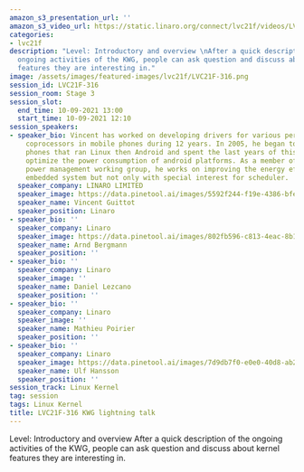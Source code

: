 ```yaml
---
amazon_s3_presentation_url: ''
amazon_s3_video_url: https://static.linaro.org/connect/lvc21f/videos/LVC21F-316.mp4
categories:
- lvc21f
description: "Level: Introductory and overview \nAfter a quick description of the
  ongoing activities of the KWG, people can ask question and discuss about kernel
  features they are interesting in."
image: /assets/images/featured-images/lvc21f/LVC21F-316.png
session_id: LVC21F-316
session_room: Stage 3
session_slot:
  end_time: 10-09-2021 13:00
  start_time: 10-09-2021 12:10
session_speakers:
- speaker_bio: Vincent has worked on developing drivers for various peripherals and
    coprocessors in mobile phones during 12 years. In 2005, he began to focus on mobile
    phones that ran Linux then Android and spent the last years of this period to
    optimize the power consumption of android platforms. As a member of the Linaro
    power management working group, he works on improving the energy efficiency of
    embedded system but not only with special interest for scheduler.
  speaker_company: LINARO LIMITED
  speaker_image: https://data.pinetool.ai/images/5592f244-f19e-4386-bfec-63035d0042e6.jpeg
  speaker_name: Vincent Guittot
  speaker_position: Linaro
- speaker_bio: ''
  speaker_company: Linaro
  speaker_image: https://data.pinetool.ai/images/802fb596-c813-4eac-8b1b-7d37981f98cc.png
  speaker_name: Arnd Bergmann
  speaker_position: ''
- speaker_bio: ''
  speaker_company: Linaro
  speaker_image: ''
  speaker_name: Daniel Lezcano
  speaker_position: ''
- speaker_bio: ''
  speaker_company: Linaro
  speaker_image: ''
  speaker_name: Mathieu Poirier
  speaker_position: ''
- speaker_bio: ''
  speaker_company: Linaro
  speaker_image: https://data.pinetool.ai/images/7d9db7f0-e0e0-40d8-ab2a-f0e3428c746f.png
  speaker_name: Ulf Hansson
  speaker_position: ''
session_track: Linux Kernel
tag: session
tags: Linux Kernel
title: LVC21F-316 KWG lightning talk
---
```


Level: Introductory and overview 
After a quick description of the ongoing activities of the KWG, people can ask question and discuss about kernel features they are interesting in.